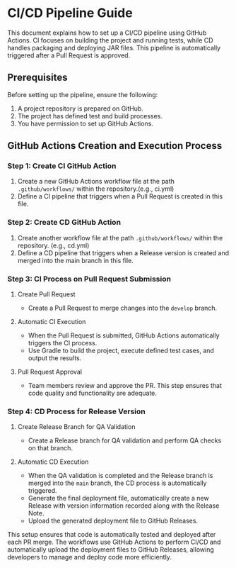 # CI/CD Pipeline Guide

This document explains how to set up a CI/CD pipeline using GitHub Actions. CI focuses on building the project and running tests, while CD handles packaging and deploying JAR files. This pipeline is automatically triggered after a Pull Request is approved.

## Prerequisites

Before setting up the pipeline, ensure the following:
1. A project repository is prepared on GitHub.
2. The project has defined test and build processes.
3. You have permission to set up GitHub Actions.

## GitHub Actions Creation and Execution Process

### Step 1: Create CI GitHub Action

1. Create a new GitHub Actions workflow file at the path `.github/workflows/` within the repository.(e.g., ci.yml)
2. Define a CI pipeline that triggers when a Pull Request is created in this file.

### Step 2: Create CD GitHub Action

1. Create another workflow file at the path `.github/workflows/` within the repository. (e.g., cd.yml)
2. Define a CD pipeline that triggers when a Release version is created and merged into the main branch in this file.

### Step 3: CI Process on Pull Request Submission

1. Create Pull Request
   - Create a Pull Request to merge changes into the `develop` branch.

2. Automatic CI Execution
   - When the Pull Request is submitted, GitHub Actions automatically triggers the CI process.
   - Use Gradle to build the project, execute defined test cases, and output the results.

3. Pull Request Approval
   - Team members review and approve the PR. This step ensures that code quality and functionality are adequate.

### Step 4: CD Process for Release Version

1. Create Release Branch for QA Validation
   - Create a Release branch for QA validation and perform QA checks on that branch.

2. Automatic CD Execution
   - When the QA validation is completed and the Release branch is merged into the `main` branch, the CD process is automatically triggered.
   - Generate the final deployment file, automatically create a new Release with version information recorded along with the Release Note.
   - Upload the generated deployment file to GitHub Releases.

This setup ensures that code is automatically tested and deployed after each PR merge. The workflows use GitHub Actions to perform CI/CD and automatically upload the deployment files to GitHub Releases, allowing developers to manage and deploy code more efficiently.
